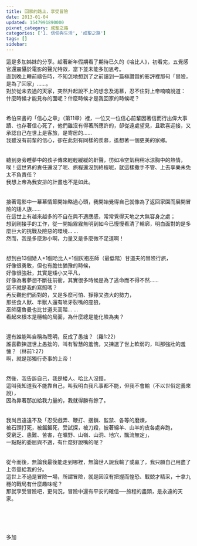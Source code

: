 ```yaml
---
title: 回家的路上，享受冒險
date: 2013-01-04
updated: 1547991890000
pixnet_category: 成聖之路
categories: ['1. 信仰與生活', '成聖之路']
tags: []
sidebar: 
---
```


<p>這是多加姊妹的分享。<!--more-->趁著新年假期看了期待已久的《哈比人》，初看完，五覺感官還震懾於電影的聲光特效，當下並未能多加思考。<br/>直到晚上睡前禱告時，不知怎地想到了之前讀到一篇極讚賞的影評裡那句「冒險，是為了回家」……。<br/>對於從未去過的天家，突然升起說不上的想念及渴慕，忍不住對上帝喃喃說道：<br/>什麼時候才能見祢的面呢？什麼時候才是我回家的時候呢？<br/><br/><br/>希伯來書的「信心之章」（第11章）裡，一位又一位信心前輩因著信而行出偉大事蹟、也存著信心死了，他們雖沒有得著所應許的，卻從遠處望見，且歡喜迎接，又承認自己在世上是客旅，是寄居的……<br/>我雖沒有前輩的信心，卻在此刻有同樣的羨慕，遙想著一個更美的家鄉。<br/><br/><br/>聽到身旁睡夢中的孩子傳來輕輕緩緩的鼾聲，彷如冷空氣稍稍冰涼胸中的熱情，<br/>唉！這世界的責任還沒了呢、旅程還沒到終程呢，就這樣撒手不管、上去享樂未免太不負責任？<br/>我想上帝為我安排的計畫也不是如此。<br/><br/><br/>接著電影中一幕幕情節開始略過心頭，我開始覺得自己就像為了返回家園而展開冒險的矮人族......<br/>在這世上有越來越多的不自在與不適應感，常常覺得天地之大無容身之處；<br/>想到剛接手的工作，從一開始霧霧無明到如今已慢慢看清了輪廓，明白面對的是多麼巨大的挑戰及險惡的環境... ...<br/>然而，我是多麼渺小啊，力量又是多麼微不足道啊！<br/><br/><br/>想到由13個矮人+1個哈比人+1個灰袍巫師（最低階）甘道夫的冒險行旅，<br/>好像很勇敢，但也有膽怯猶豫的時候，<br/>好像很強壯，其實是矮小又平凡，<br/>好像為著夢想不斷往前衝，其實很多時候是為了逃命而不得不然……<br/>這不就是我的寫照嗎？<br/>再反觀他們面對的，又是多麼可怕、猙獰又強大的勢力，<br/>那些食人獸、半獸人還有呲牙裂嘴的座狼，<br/>巫師薩魯曼也比甘道夫高階... ...<br/>看起來根本是穩輸的局面，為什麼總是能化險為夷？<br/><br/><br/>還有誰能叫自稱為聰明，反成了愚拙？（羅1:22）<br/>誰喜歡揀選世上愚拙的，叫有智慧的羞愧，又揀選了世上軟弱的，叫那強壯的羞愧？（林前1:27）<br/>啊，就是那獨行奇事的上帝！<br/><br/><br/>然後，我告訴自己，我是矮人、哈比人沒錯，<br/>這叫我知道我不能靠自己，叫我明白我凡事都不能，但我不會輸（不以世俗定義來說），<br/>因為靠著那加給我力量的，我就得勝有餘了。<br/><br/><br/>我尚且遠遠不及「忍受戲弄、鞭打、捆鎖、監禁、各等的磨煉，<br/>被石頭打死，被鋸鋸死，受試探，被刀殺，披著綿羊、山羊的皮各處奔跑，<br/>受窮乏、患難、苦害，在曠野、山嶺、山洞、地穴，飄流無定」，<br/>一點點的委屈與不適，有什麼好說嘴的呢？<br/><br/><br/>從今而後，無論我最後能走到哪裡，無論世人說我輸了或贏了，我只願自己用盡了上帝量給我的分。<br/>這世上不過是冒險一場，所謂冒險，就是因沒有把握而惶恐、戰兢才精采，十拿九穩的戰局有什麼趣味呢？<br/>那就享受冒險吧，更何況，冒險中還有平安的確信──旅程的盡頭，是永遠的天家。<br/><br/><br/><br/><br/><br/>多加<br/><br/><br/><br/><br/><br/></p>